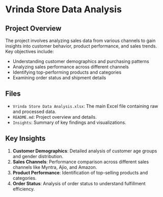 # Vrinda Store Data Analysis
## Project Overview

The project involves analyzing sales data from various channels to gain insights into customer behavior, product performance, and sales trends. Key objectives include:

- Understanding customer demographics and purchasing patterns
- Analyzing sales performance across different channels
- Identifying top-performing products and categories
- Examining order status and shipment details

## Files

- `Vrinda Store Data Analysis.xlsx`: The main Excel file containing raw and processed data.
- `README.md`: Project overview and details.
- `Insights`: Summary of key findings and visualizations.

## Key Insights

1. **Customer Demographics**: Detailed analysis of customer age groups and gender distribution.
2. **Sales Channels**: Performance comparison across different sales channels like Myntra, Ajio, and Amazon.
3. **Product Performance**: Identification of top-selling products and categories.
4. **Order Status**: Analysis of order status to understand fulfillment efficiency.

